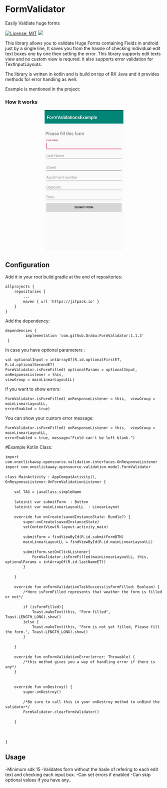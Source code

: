 FormValidator
========
Easily Valdiate huge forms

[![License: MIT](https://img.shields.io/badge/License-MIT-yellow.svg)](https://opensource.org/licenses/MIT) [![](https://jitpack.io/v/Drabu/FormValidator.svg)](https://jitpack.io/#Drabu/FormValidator)

This library allows you to validate Huge Forms containing Fields in android just by a single line, It saves you from the hassle of checking individual edit text boxes one by one then setting the error.
This library supports edit texts view and no custom view is requred. it also supports error validation for TextInputLayouts. 

The library is written in kotlin and is build on top of RX Java and it provides methods for error handling as well. 

Example is mentioned in the project:
### How it works
<p align="center">
    <img src="demo.gif" alt="Demonstartion image."/>
</p>

Configuration
-------------

Add it in your root build.gradle at the end of repositories:

    allprojects {
		repositories {
			...
			maven { url 'https://jitpack.io' }
		}
	}

Add the dependency: 

    dependencies {
	         implementation 'com.github.Drabu:FormValidator:1.1.3'
	 }

In case you have optional parameters : 
        
 	val optionalInput = intArrayOf(R.id.optionalFirstET, R.id.optionalSecondET)
	FormValidator.isFormFilled( optionalParams = optionalInput, onResponseListener = this,
	viewGroup = mainLinearLayoutLL)
	
If you want to show errors: 
        
	FormValidator.isFormFilled( onResponseListener = this,  viewGroup = mainLinearLayoutLL, 
	errorEnabled = true)
	

You can show your custom error message: 
        
	FormValidator.isFormFilled( onResponseListener = this,  viewGroup = mainLinearLayoutLL, 
	errorEnabled = true, message="Field can't be left blank.")

#Example Kotlin Class: 

    import com.oneclickaway.opensource.validation.interfaces.OnResponseListener
    import com.oneclickaway.opensource.validation.model.FormValidator
    
    class MainActivity : AppCompatActivity(), OnResponseListener.OnFormValidationListener {

        val TAG = javaClass.simpleName

        lateinit var submitForm  : Button
        lateinit var mainLinearLayoutLL  : LinearLayout

        override fun onCreate(savedInstanceState: Bundle?) {
            super.onCreate(savedInstanceState)
            setContentView(R.layout.activity_main)

            submitForm = findViewById(R.id.submitFormBTN)
            mainLinearLayoutLL = findViewById(R.id.mainLinearLayoutLL)

            submitForm.setOnClickListener{
                FormValidator.isFormFilled(mainLinearLayoutLL, this, optionalParams = intArrayOf(R.id.lastNameET))
            }

        }

        override fun onFormValidationTaskSuccess(isFormFilled: Boolean) {
            /*Here isFormFilled represents that weather the form is filled or not*/

            if (isFormFilled){
                Toast.makeText(this, "Form filled", Toast.LENGTH_LONG).show()
            }else {
                Toast.makeText(this, "Form is not yet filled, Please fill the form.", Toast.LENGTH_LONG).show()
            }

        }

        override fun onFormValidationError(error: Throwable) {
            /*this method gives you a way of handling error if there is any*/
        }


        override fun onDestroy() {
            super.onDestroy()

            /*Be sure to call this in your onDestroy method to unBind the validator*/
            FormValidator.clearFormValidator()

        }



    }
   
Usage
-----
-Minimum sdk 15
-Validates form without the hasle of refering to each edit text and checking each input box.
-Can set errors if enabled
-Can skip optional values if you have any.. 
